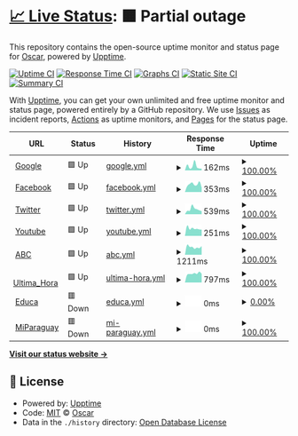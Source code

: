 # [📈 Live Status](https://Oscarozo.github.io/upptime): <!--live status--> **🟧 Partial outage**

This repository contains the open-source uptime monitor and status page for [Oscar](https://Oscarozo.github.io/upptime), powered by [Upptime](https://github.com/upptime/upptime).

[![Uptime CI](https://github.com/Oscarozo/upptime/workflows/Uptime%20CI/badge.svg)](https://github.com/Oscarozo/upptime/actions?query=workflow%3A%22Uptime+CI%22)
[![Response Time CI](https://github.com/Oscarozo/upptime/workflows/Response%20Time%20CI/badge.svg)](https://github.com/Oscarozo/upptime/actions?query=workflow%3A%22Response+Time+CI%22)
[![Graphs CI](https://github.com/Oscarozo/upptime/workflows/Graphs%20CI/badge.svg)](https://github.com/Oscarozo/upptime/actions?query=workflow%3A%22Graphs+CI%22)
[![Static Site CI](https://github.com/Oscarozo/upptime/workflows/Static%20Site%20CI/badge.svg)](https://github.com/Oscarozo/upptime/actions?query=workflow%3A%22Static+Site+CI%22)
[![Summary CI](https://github.com/Oscarozo/upptime/workflows/Summary%20CI/badge.svg)](https://github.com/Oscarozo/upptime/actions?query=workflow%3A%22Summary+CI%22)

With [Upptime](https://upptime.js.org), you can get your own unlimited and free uptime monitor and status page, powered entirely by a GitHub repository. We use [Issues](https://github.com/Oscarozo/upptime/issues) as incident reports, [Actions](https://github.com/Oscarozo/upptime/actions) as uptime monitors, and [Pages](https://Oscarozo.github.io/upptime) for the status page.

<!--start: status pages-->
<!-- This summary is generated by Upptime (https://github.com/upptime/upptime) -->
<!-- Do not edit this manually, your changes will be overwritten -->
<!-- prettier-ignore -->
| URL | Status | History | Response Time | Uptime |
| --- | ------ | ------- | ------------- | ------ |
| <img alt="" src="https://www.google.com/favicon.ico" height="13"> [Google](https://www.google.com.py) | 🟩 Up | [google.yml](https://github.com/Oscarozo/upptime/commits/HEAD/history/google.yml) | <details><summary><img alt="Response time graph" src="./graphs/google/response-time-week.png" height="20"> 162ms</summary><br><a href="https://Oscarozo.github.io/upptime/history/google"><img alt="Response time 167" src="https://img.shields.io/endpoint?url=https%3A%2F%2Fraw.githubusercontent.com%2FOscarozo%2Fupptime%2FHEAD%2Fapi%2Fgoogle%2Fresponse-time.json"></a><br><a href="https://Oscarozo.github.io/upptime/history/google"><img alt="24-hour response time 196" src="https://img.shields.io/endpoint?url=https%3A%2F%2Fraw.githubusercontent.com%2FOscarozo%2Fupptime%2FHEAD%2Fapi%2Fgoogle%2Fresponse-time-day.json"></a><br><a href="https://Oscarozo.github.io/upptime/history/google"><img alt="7-day response time 162" src="https://img.shields.io/endpoint?url=https%3A%2F%2Fraw.githubusercontent.com%2FOscarozo%2Fupptime%2FHEAD%2Fapi%2Fgoogle%2Fresponse-time-week.json"></a><br><a href="https://Oscarozo.github.io/upptime/history/google"><img alt="30-day response time 130" src="https://img.shields.io/endpoint?url=https%3A%2F%2Fraw.githubusercontent.com%2FOscarozo%2Fupptime%2FHEAD%2Fapi%2Fgoogle%2Fresponse-time-month.json"></a><br><a href="https://Oscarozo.github.io/upptime/history/google"><img alt="1-year response time 167" src="https://img.shields.io/endpoint?url=https%3A%2F%2Fraw.githubusercontent.com%2FOscarozo%2Fupptime%2FHEAD%2Fapi%2Fgoogle%2Fresponse-time-year.json"></a></details> | <details><summary><a href="https://Oscarozo.github.io/upptime/history/google">100.00%</a></summary><a href="https://Oscarozo.github.io/upptime/history/google"><img alt="All-time uptime 100.00%" src="https://img.shields.io/endpoint?url=https%3A%2F%2Fraw.githubusercontent.com%2FOscarozo%2Fupptime%2FHEAD%2Fapi%2Fgoogle%2Fuptime.json"></a><br><a href="https://Oscarozo.github.io/upptime/history/google"><img alt="24-hour uptime 100.00%" src="https://img.shields.io/endpoint?url=https%3A%2F%2Fraw.githubusercontent.com%2FOscarozo%2Fupptime%2FHEAD%2Fapi%2Fgoogle%2Fuptime-day.json"></a><br><a href="https://Oscarozo.github.io/upptime/history/google"><img alt="7-day uptime 100.00%" src="https://img.shields.io/endpoint?url=https%3A%2F%2Fraw.githubusercontent.com%2FOscarozo%2Fupptime%2FHEAD%2Fapi%2Fgoogle%2Fuptime-week.json"></a><br><a href="https://Oscarozo.github.io/upptime/history/google"><img alt="30-day uptime 100.00%" src="https://img.shields.io/endpoint?url=https%3A%2F%2Fraw.githubusercontent.com%2FOscarozo%2Fupptime%2FHEAD%2Fapi%2Fgoogle%2Fuptime-month.json"></a><br><a href="https://Oscarozo.github.io/upptime/history/google"><img alt="1-year uptime 100.00%" src="https://img.shields.io/endpoint?url=https%3A%2F%2Fraw.githubusercontent.com%2FOscarozo%2Fupptime%2FHEAD%2Fapi%2Fgoogle%2Fuptime-year.json"></a></details>
| <img alt="" src="https://www.facebook.com/favicon.ico" height="13"> [Facebook](https://es-la.facebook.com) | 🟩 Up | [facebook.yml](https://github.com/Oscarozo/upptime/commits/HEAD/history/facebook.yml) | <details><summary><img alt="Response time graph" src="./graphs/facebook/response-time-week.png" height="20"> 353ms</summary><br><a href="https://Oscarozo.github.io/upptime/history/facebook"><img alt="Response time 288" src="https://img.shields.io/endpoint?url=https%3A%2F%2Fraw.githubusercontent.com%2FOscarozo%2Fupptime%2FHEAD%2Fapi%2Ffacebook%2Fresponse-time.json"></a><br><a href="https://Oscarozo.github.io/upptime/history/facebook"><img alt="24-hour response time 424" src="https://img.shields.io/endpoint?url=https%3A%2F%2Fraw.githubusercontent.com%2FOscarozo%2Fupptime%2FHEAD%2Fapi%2Ffacebook%2Fresponse-time-day.json"></a><br><a href="https://Oscarozo.github.io/upptime/history/facebook"><img alt="7-day response time 353" src="https://img.shields.io/endpoint?url=https%3A%2F%2Fraw.githubusercontent.com%2FOscarozo%2Fupptime%2FHEAD%2Fapi%2Ffacebook%2Fresponse-time-week.json"></a><br><a href="https://Oscarozo.github.io/upptime/history/facebook"><img alt="30-day response time 309" src="https://img.shields.io/endpoint?url=https%3A%2F%2Fraw.githubusercontent.com%2FOscarozo%2Fupptime%2FHEAD%2Fapi%2Ffacebook%2Fresponse-time-month.json"></a><br><a href="https://Oscarozo.github.io/upptime/history/facebook"><img alt="1-year response time 288" src="https://img.shields.io/endpoint?url=https%3A%2F%2Fraw.githubusercontent.com%2FOscarozo%2Fupptime%2FHEAD%2Fapi%2Ffacebook%2Fresponse-time-year.json"></a></details> | <details><summary><a href="https://Oscarozo.github.io/upptime/history/facebook">100.00%</a></summary><a href="https://Oscarozo.github.io/upptime/history/facebook"><img alt="All-time uptime 100.00%" src="https://img.shields.io/endpoint?url=https%3A%2F%2Fraw.githubusercontent.com%2FOscarozo%2Fupptime%2FHEAD%2Fapi%2Ffacebook%2Fuptime.json"></a><br><a href="https://Oscarozo.github.io/upptime/history/facebook"><img alt="24-hour uptime 100.00%" src="https://img.shields.io/endpoint?url=https%3A%2F%2Fraw.githubusercontent.com%2FOscarozo%2Fupptime%2FHEAD%2Fapi%2Ffacebook%2Fuptime-day.json"></a><br><a href="https://Oscarozo.github.io/upptime/history/facebook"><img alt="7-day uptime 100.00%" src="https://img.shields.io/endpoint?url=https%3A%2F%2Fraw.githubusercontent.com%2FOscarozo%2Fupptime%2FHEAD%2Fapi%2Ffacebook%2Fuptime-week.json"></a><br><a href="https://Oscarozo.github.io/upptime/history/facebook"><img alt="30-day uptime 100.00%" src="https://img.shields.io/endpoint?url=https%3A%2F%2Fraw.githubusercontent.com%2FOscarozo%2Fupptime%2FHEAD%2Fapi%2Ffacebook%2Fuptime-month.json"></a><br><a href="https://Oscarozo.github.io/upptime/history/facebook"><img alt="1-year uptime 100.00%" src="https://img.shields.io/endpoint?url=https%3A%2F%2Fraw.githubusercontent.com%2FOscarozo%2Fupptime%2FHEAD%2Fapi%2Ffacebook%2Fuptime-year.json"></a></details>
| <img alt="" src="https://www.twitter.com/favicon.ico" height="13"> [Twitter](https://twitter.com) | 🟩 Up | [twitter.yml](https://github.com/Oscarozo/upptime/commits/HEAD/history/twitter.yml) | <details><summary><img alt="Response time graph" src="./graphs/twitter/response-time-week.png" height="20"> 539ms</summary><br><a href="https://Oscarozo.github.io/upptime/history/twitter"><img alt="Response time 242" src="https://img.shields.io/endpoint?url=https%3A%2F%2Fraw.githubusercontent.com%2FOscarozo%2Fupptime%2FHEAD%2Fapi%2Ftwitter%2Fresponse-time.json"></a><br><a href="https://Oscarozo.github.io/upptime/history/twitter"><img alt="24-hour response time 504" src="https://img.shields.io/endpoint?url=https%3A%2F%2Fraw.githubusercontent.com%2FOscarozo%2Fupptime%2FHEAD%2Fapi%2Ftwitter%2Fresponse-time-day.json"></a><br><a href="https://Oscarozo.github.io/upptime/history/twitter"><img alt="7-day response time 539" src="https://img.shields.io/endpoint?url=https%3A%2F%2Fraw.githubusercontent.com%2FOscarozo%2Fupptime%2FHEAD%2Fapi%2Ftwitter%2Fresponse-time-week.json"></a><br><a href="https://Oscarozo.github.io/upptime/history/twitter"><img alt="30-day response time 307" src="https://img.shields.io/endpoint?url=https%3A%2F%2Fraw.githubusercontent.com%2FOscarozo%2Fupptime%2FHEAD%2Fapi%2Ftwitter%2Fresponse-time-month.json"></a><br><a href="https://Oscarozo.github.io/upptime/history/twitter"><img alt="1-year response time 242" src="https://img.shields.io/endpoint?url=https%3A%2F%2Fraw.githubusercontent.com%2FOscarozo%2Fupptime%2FHEAD%2Fapi%2Ftwitter%2Fresponse-time-year.json"></a></details> | <details><summary><a href="https://Oscarozo.github.io/upptime/history/twitter">100.00%</a></summary><a href="https://Oscarozo.github.io/upptime/history/twitter"><img alt="All-time uptime 100.00%" src="https://img.shields.io/endpoint?url=https%3A%2F%2Fraw.githubusercontent.com%2FOscarozo%2Fupptime%2FHEAD%2Fapi%2Ftwitter%2Fuptime.json"></a><br><a href="https://Oscarozo.github.io/upptime/history/twitter"><img alt="24-hour uptime 100.00%" src="https://img.shields.io/endpoint?url=https%3A%2F%2Fraw.githubusercontent.com%2FOscarozo%2Fupptime%2FHEAD%2Fapi%2Ftwitter%2Fuptime-day.json"></a><br><a href="https://Oscarozo.github.io/upptime/history/twitter"><img alt="7-day uptime 100.00%" src="https://img.shields.io/endpoint?url=https%3A%2F%2Fraw.githubusercontent.com%2FOscarozo%2Fupptime%2FHEAD%2Fapi%2Ftwitter%2Fuptime-week.json"></a><br><a href="https://Oscarozo.github.io/upptime/history/twitter"><img alt="30-day uptime 100.00%" src="https://img.shields.io/endpoint?url=https%3A%2F%2Fraw.githubusercontent.com%2FOscarozo%2Fupptime%2FHEAD%2Fapi%2Ftwitter%2Fuptime-month.json"></a><br><a href="https://Oscarozo.github.io/upptime/history/twitter"><img alt="1-year uptime 100.00%" src="https://img.shields.io/endpoint?url=https%3A%2F%2Fraw.githubusercontent.com%2FOscarozo%2Fupptime%2FHEAD%2Fapi%2Ftwitter%2Fuptime-year.json"></a></details>
| <img alt="" src="https://www.youtube.com/favicon.ico" height="13"> [Youtube](https://www.youtube.com) | 🟩 Up | [youtube.yml](https://github.com/Oscarozo/upptime/commits/HEAD/history/youtube.yml) | <details><summary><img alt="Response time graph" src="./graphs/youtube/response-time-week.png" height="20"> 251ms</summary><br><a href="https://Oscarozo.github.io/upptime/history/youtube"><img alt="Response time 270" src="https://img.shields.io/endpoint?url=https%3A%2F%2Fraw.githubusercontent.com%2FOscarozo%2Fupptime%2FHEAD%2Fapi%2Fyoutube%2Fresponse-time.json"></a><br><a href="https://Oscarozo.github.io/upptime/history/youtube"><img alt="24-hour response time 312" src="https://img.shields.io/endpoint?url=https%3A%2F%2Fraw.githubusercontent.com%2FOscarozo%2Fupptime%2FHEAD%2Fapi%2Fyoutube%2Fresponse-time-day.json"></a><br><a href="https://Oscarozo.github.io/upptime/history/youtube"><img alt="7-day response time 251" src="https://img.shields.io/endpoint?url=https%3A%2F%2Fraw.githubusercontent.com%2FOscarozo%2Fupptime%2FHEAD%2Fapi%2Fyoutube%2Fresponse-time-week.json"></a><br><a href="https://Oscarozo.github.io/upptime/history/youtube"><img alt="30-day response time 303" src="https://img.shields.io/endpoint?url=https%3A%2F%2Fraw.githubusercontent.com%2FOscarozo%2Fupptime%2FHEAD%2Fapi%2Fyoutube%2Fresponse-time-month.json"></a><br><a href="https://Oscarozo.github.io/upptime/history/youtube"><img alt="1-year response time 270" src="https://img.shields.io/endpoint?url=https%3A%2F%2Fraw.githubusercontent.com%2FOscarozo%2Fupptime%2FHEAD%2Fapi%2Fyoutube%2Fresponse-time-year.json"></a></details> | <details><summary><a href="https://Oscarozo.github.io/upptime/history/youtube">100.00%</a></summary><a href="https://Oscarozo.github.io/upptime/history/youtube"><img alt="All-time uptime 100.00%" src="https://img.shields.io/endpoint?url=https%3A%2F%2Fraw.githubusercontent.com%2FOscarozo%2Fupptime%2FHEAD%2Fapi%2Fyoutube%2Fuptime.json"></a><br><a href="https://Oscarozo.github.io/upptime/history/youtube"><img alt="24-hour uptime 100.00%" src="https://img.shields.io/endpoint?url=https%3A%2F%2Fraw.githubusercontent.com%2FOscarozo%2Fupptime%2FHEAD%2Fapi%2Fyoutube%2Fuptime-day.json"></a><br><a href="https://Oscarozo.github.io/upptime/history/youtube"><img alt="7-day uptime 100.00%" src="https://img.shields.io/endpoint?url=https%3A%2F%2Fraw.githubusercontent.com%2FOscarozo%2Fupptime%2FHEAD%2Fapi%2Fyoutube%2Fuptime-week.json"></a><br><a href="https://Oscarozo.github.io/upptime/history/youtube"><img alt="30-day uptime 100.00%" src="https://img.shields.io/endpoint?url=https%3A%2F%2Fraw.githubusercontent.com%2FOscarozo%2Fupptime%2FHEAD%2Fapi%2Fyoutube%2Fuptime-month.json"></a><br><a href="https://Oscarozo.github.io/upptime/history/youtube"><img alt="1-year uptime 100.00%" src="https://img.shields.io/endpoint?url=https%3A%2F%2Fraw.githubusercontent.com%2FOscarozo%2Fupptime%2FHEAD%2Fapi%2Fyoutube%2Fuptime-year.json"></a></details>
| <img alt="" src="https://www.abc.com.py/favicon.ico" height="13"> [ABC](https://www.abc.com.py) | 🟩 Up | [abc.yml](https://github.com/Oscarozo/upptime/commits/HEAD/history/abc.yml) | <details><summary><img alt="Response time graph" src="./graphs/abc/response-time-week.png" height="20"> 1211ms</summary><br><a href="https://Oscarozo.github.io/upptime/history/abc"><img alt="Response time 1108" src="https://img.shields.io/endpoint?url=https%3A%2F%2Fraw.githubusercontent.com%2FOscarozo%2Fupptime%2FHEAD%2Fapi%2Fabc%2Fresponse-time.json"></a><br><a href="https://Oscarozo.github.io/upptime/history/abc"><img alt="24-hour response time 2255" src="https://img.shields.io/endpoint?url=https%3A%2F%2Fraw.githubusercontent.com%2FOscarozo%2Fupptime%2FHEAD%2Fapi%2Fabc%2Fresponse-time-day.json"></a><br><a href="https://Oscarozo.github.io/upptime/history/abc"><img alt="7-day response time 1211" src="https://img.shields.io/endpoint?url=https%3A%2F%2Fraw.githubusercontent.com%2FOscarozo%2Fupptime%2FHEAD%2Fapi%2Fabc%2Fresponse-time-week.json"></a><br><a href="https://Oscarozo.github.io/upptime/history/abc"><img alt="30-day response time 1078" src="https://img.shields.io/endpoint?url=https%3A%2F%2Fraw.githubusercontent.com%2FOscarozo%2Fupptime%2FHEAD%2Fapi%2Fabc%2Fresponse-time-month.json"></a><br><a href="https://Oscarozo.github.io/upptime/history/abc"><img alt="1-year response time 1108" src="https://img.shields.io/endpoint?url=https%3A%2F%2Fraw.githubusercontent.com%2FOscarozo%2Fupptime%2FHEAD%2Fapi%2Fabc%2Fresponse-time-year.json"></a></details> | <details><summary><a href="https://Oscarozo.github.io/upptime/history/abc">100.00%</a></summary><a href="https://Oscarozo.github.io/upptime/history/abc"><img alt="All-time uptime 99.99%" src="https://img.shields.io/endpoint?url=https%3A%2F%2Fraw.githubusercontent.com%2FOscarozo%2Fupptime%2FHEAD%2Fapi%2Fabc%2Fuptime.json"></a><br><a href="https://Oscarozo.github.io/upptime/history/abc"><img alt="24-hour uptime 100.00%" src="https://img.shields.io/endpoint?url=https%3A%2F%2Fraw.githubusercontent.com%2FOscarozo%2Fupptime%2FHEAD%2Fapi%2Fabc%2Fuptime-day.json"></a><br><a href="https://Oscarozo.github.io/upptime/history/abc"><img alt="7-day uptime 100.00%" src="https://img.shields.io/endpoint?url=https%3A%2F%2Fraw.githubusercontent.com%2FOscarozo%2Fupptime%2FHEAD%2Fapi%2Fabc%2Fuptime-week.json"></a><br><a href="https://Oscarozo.github.io/upptime/history/abc"><img alt="30-day uptime 100.00%" src="https://img.shields.io/endpoint?url=https%3A%2F%2Fraw.githubusercontent.com%2FOscarozo%2Fupptime%2FHEAD%2Fapi%2Fabc%2Fuptime-month.json"></a><br><a href="https://Oscarozo.github.io/upptime/history/abc"><img alt="1-year uptime 99.99%" src="https://img.shields.io/endpoint?url=https%3A%2F%2Fraw.githubusercontent.com%2FOscarozo%2Fupptime%2FHEAD%2Fapi%2Fabc%2Fuptime-year.json"></a></details>
| <img alt="" src="https://www.ultimahora.com/favicon.ico" height="13"> [Ultima_Hora](https://www.ultimahora.com) | 🟩 Up | [ultima-hora.yml](https://github.com/Oscarozo/upptime/commits/HEAD/history/ultima-hora.yml) | <details><summary><img alt="Response time graph" src="./graphs/ultima-hora/response-time-week.png" height="20"> 797ms</summary><br><a href="https://Oscarozo.github.io/upptime/history/ultima-hora"><img alt="Response time 738" src="https://img.shields.io/endpoint?url=https%3A%2F%2Fraw.githubusercontent.com%2FOscarozo%2Fupptime%2FHEAD%2Fapi%2Fultima-hora%2Fresponse-time.json"></a><br><a href="https://Oscarozo.github.io/upptime/history/ultima-hora"><img alt="24-hour response time 743" src="https://img.shields.io/endpoint?url=https%3A%2F%2Fraw.githubusercontent.com%2FOscarozo%2Fupptime%2FHEAD%2Fapi%2Fultima-hora%2Fresponse-time-day.json"></a><br><a href="https://Oscarozo.github.io/upptime/history/ultima-hora"><img alt="7-day response time 797" src="https://img.shields.io/endpoint?url=https%3A%2F%2Fraw.githubusercontent.com%2FOscarozo%2Fupptime%2FHEAD%2Fapi%2Fultima-hora%2Fresponse-time-week.json"></a><br><a href="https://Oscarozo.github.io/upptime/history/ultima-hora"><img alt="30-day response time 774" src="https://img.shields.io/endpoint?url=https%3A%2F%2Fraw.githubusercontent.com%2FOscarozo%2Fupptime%2FHEAD%2Fapi%2Fultima-hora%2Fresponse-time-month.json"></a><br><a href="https://Oscarozo.github.io/upptime/history/ultima-hora"><img alt="1-year response time 738" src="https://img.shields.io/endpoint?url=https%3A%2F%2Fraw.githubusercontent.com%2FOscarozo%2Fupptime%2FHEAD%2Fapi%2Fultima-hora%2Fresponse-time-year.json"></a></details> | <details><summary><a href="https://Oscarozo.github.io/upptime/history/ultima-hora">100.00%</a></summary><a href="https://Oscarozo.github.io/upptime/history/ultima-hora"><img alt="All-time uptime 100.00%" src="https://img.shields.io/endpoint?url=https%3A%2F%2Fraw.githubusercontent.com%2FOscarozo%2Fupptime%2FHEAD%2Fapi%2Fultima-hora%2Fuptime.json"></a><br><a href="https://Oscarozo.github.io/upptime/history/ultima-hora"><img alt="24-hour uptime 100.00%" src="https://img.shields.io/endpoint?url=https%3A%2F%2Fraw.githubusercontent.com%2FOscarozo%2Fupptime%2FHEAD%2Fapi%2Fultima-hora%2Fuptime-day.json"></a><br><a href="https://Oscarozo.github.io/upptime/history/ultima-hora"><img alt="7-day uptime 100.00%" src="https://img.shields.io/endpoint?url=https%3A%2F%2Fraw.githubusercontent.com%2FOscarozo%2Fupptime%2FHEAD%2Fapi%2Fultima-hora%2Fuptime-week.json"></a><br><a href="https://Oscarozo.github.io/upptime/history/ultima-hora"><img alt="30-day uptime 100.00%" src="https://img.shields.io/endpoint?url=https%3A%2F%2Fraw.githubusercontent.com%2FOscarozo%2Fupptime%2FHEAD%2Fapi%2Fultima-hora%2Fuptime-month.json"></a><br><a href="https://Oscarozo.github.io/upptime/history/ultima-hora"><img alt="1-year uptime 100.00%" src="https://img.shields.io/endpoint?url=https%3A%2F%2Fraw.githubusercontent.com%2FOscarozo%2Fupptime%2FHEAD%2Fapi%2Fultima-hora%2Fuptime-year.json"></a></details>
| <img alt="" src="https://ead.pol.una.py/sitio/wp-content/uploads/2016/08/educa-nuevo-mini.png" height="13"> [Educa](https://ead.pol.una.py/sitio/) | 🟥 Down | [educa.yml](https://github.com/Oscarozo/upptime/commits/HEAD/history/educa.yml) | <details><summary><img alt="Response time graph" src="./graphs/educa/response-time-week.png" height="20"> 0ms</summary><br><a href="https://Oscarozo.github.io/upptime/history/educa"><img alt="Response time 0" src="https://img.shields.io/endpoint?url=https%3A%2F%2Fraw.githubusercontent.com%2FOscarozo%2Fupptime%2FHEAD%2Fapi%2Feduca%2Fresponse-time.json"></a><br><a href="https://Oscarozo.github.io/upptime/history/educa"><img alt="24-hour response time 0" src="https://img.shields.io/endpoint?url=https%3A%2F%2Fraw.githubusercontent.com%2FOscarozo%2Fupptime%2FHEAD%2Fapi%2Feduca%2Fresponse-time-day.json"></a><br><a href="https://Oscarozo.github.io/upptime/history/educa"><img alt="7-day response time 0" src="https://img.shields.io/endpoint?url=https%3A%2F%2Fraw.githubusercontent.com%2FOscarozo%2Fupptime%2FHEAD%2Fapi%2Feduca%2Fresponse-time-week.json"></a><br><a href="https://Oscarozo.github.io/upptime/history/educa"><img alt="30-day response time 0" src="https://img.shields.io/endpoint?url=https%3A%2F%2Fraw.githubusercontent.com%2FOscarozo%2Fupptime%2FHEAD%2Fapi%2Feduca%2Fresponse-time-month.json"></a><br><a href="https://Oscarozo.github.io/upptime/history/educa"><img alt="1-year response time 0" src="https://img.shields.io/endpoint?url=https%3A%2F%2Fraw.githubusercontent.com%2FOscarozo%2Fupptime%2FHEAD%2Fapi%2Feduca%2Fresponse-time-year.json"></a></details> | <details><summary><a href="https://Oscarozo.github.io/upptime/history/educa">0.00%</a></summary><a href="https://Oscarozo.github.io/upptime/history/educa"><img alt="All-time uptime 0.00%" src="https://img.shields.io/endpoint?url=https%3A%2F%2Fraw.githubusercontent.com%2FOscarozo%2Fupptime%2FHEAD%2Fapi%2Feduca%2Fuptime.json"></a><br><a href="https://Oscarozo.github.io/upptime/history/educa"><img alt="24-hour uptime 0.00%" src="https://img.shields.io/endpoint?url=https%3A%2F%2Fraw.githubusercontent.com%2FOscarozo%2Fupptime%2FHEAD%2Fapi%2Feduca%2Fuptime-day.json"></a><br><a href="https://Oscarozo.github.io/upptime/history/educa"><img alt="7-day uptime 0.00%" src="https://img.shields.io/endpoint?url=https%3A%2F%2Fraw.githubusercontent.com%2FOscarozo%2Fupptime%2FHEAD%2Fapi%2Feduca%2Fuptime-week.json"></a><br><a href="https://Oscarozo.github.io/upptime/history/educa"><img alt="30-day uptime 0.00%" src="https://img.shields.io/endpoint?url=https%3A%2F%2Fraw.githubusercontent.com%2FOscarozo%2Fupptime%2FHEAD%2Fapi%2Feduca%2Fuptime-month.json"></a><br><a href="https://Oscarozo.github.io/upptime/history/educa"><img alt="1-year uptime 0.00%" src="https://img.shields.io/endpoint?url=https%3A%2F%2Fraw.githubusercontent.com%2FOscarozo%2Fupptime%2FHEAD%2Fapi%2Feduca%2Fuptime-year.json"></a></details>
| <img alt="" src="https://favicons.githubusercontent.com/www.miparaguay.dk" height="13"> [MiParaguay](http://www.miparaguay.dk) | 🟥 Down | [mi-paraguay.yml](https://github.com/Oscarozo/upptime/commits/HEAD/history/mi-paraguay.yml) | <details><summary><img alt="Response time graph" src="./graphs/mi-paraguay/response-time-week.png" height="20"> 0ms</summary><br><a href="https://Oscarozo.github.io/upptime/history/mi-paraguay"><img alt="Response time 0" src="https://img.shields.io/endpoint?url=https%3A%2F%2Fraw.githubusercontent.com%2FOscarozo%2Fupptime%2FHEAD%2Fapi%2Fmi-paraguay%2Fresponse-time.json"></a><br><a href="https://Oscarozo.github.io/upptime/history/mi-paraguay"><img alt="24-hour response time 0" src="https://img.shields.io/endpoint?url=https%3A%2F%2Fraw.githubusercontent.com%2FOscarozo%2Fupptime%2FHEAD%2Fapi%2Fmi-paraguay%2Fresponse-time-day.json"></a><br><a href="https://Oscarozo.github.io/upptime/history/mi-paraguay"><img alt="7-day response time 0" src="https://img.shields.io/endpoint?url=https%3A%2F%2Fraw.githubusercontent.com%2FOscarozo%2Fupptime%2FHEAD%2Fapi%2Fmi-paraguay%2Fresponse-time-week.json"></a><br><a href="https://Oscarozo.github.io/upptime/history/mi-paraguay"><img alt="30-day response time 0" src="https://img.shields.io/endpoint?url=https%3A%2F%2Fraw.githubusercontent.com%2FOscarozo%2Fupptime%2FHEAD%2Fapi%2Fmi-paraguay%2Fresponse-time-month.json"></a><br><a href="https://Oscarozo.github.io/upptime/history/mi-paraguay"><img alt="1-year response time 0" src="https://img.shields.io/endpoint?url=https%3A%2F%2Fraw.githubusercontent.com%2FOscarozo%2Fupptime%2FHEAD%2Fapi%2Fmi-paraguay%2Fresponse-time-year.json"></a></details> | <details><summary><a href="https://Oscarozo.github.io/upptime/history/mi-paraguay">100.00%</a></summary><a href="https://Oscarozo.github.io/upptime/history/mi-paraguay"><img alt="All-time uptime 100.00%" src="https://img.shields.io/endpoint?url=https%3A%2F%2Fraw.githubusercontent.com%2FOscarozo%2Fupptime%2FHEAD%2Fapi%2Fmi-paraguay%2Fuptime.json"></a><br><a href="https://Oscarozo.github.io/upptime/history/mi-paraguay"><img alt="24-hour uptime 100.00%" src="https://img.shields.io/endpoint?url=https%3A%2F%2Fraw.githubusercontent.com%2FOscarozo%2Fupptime%2FHEAD%2Fapi%2Fmi-paraguay%2Fuptime-day.json"></a><br><a href="https://Oscarozo.github.io/upptime/history/mi-paraguay"><img alt="7-day uptime 100.00%" src="https://img.shields.io/endpoint?url=https%3A%2F%2Fraw.githubusercontent.com%2FOscarozo%2Fupptime%2FHEAD%2Fapi%2Fmi-paraguay%2Fuptime-week.json"></a><br><a href="https://Oscarozo.github.io/upptime/history/mi-paraguay"><img alt="30-day uptime 100.00%" src="https://img.shields.io/endpoint?url=https%3A%2F%2Fraw.githubusercontent.com%2FOscarozo%2Fupptime%2FHEAD%2Fapi%2Fmi-paraguay%2Fuptime-month.json"></a><br><a href="https://Oscarozo.github.io/upptime/history/mi-paraguay"><img alt="1-year uptime 100.00%" src="https://img.shields.io/endpoint?url=https%3A%2F%2Fraw.githubusercontent.com%2FOscarozo%2Fupptime%2FHEAD%2Fapi%2Fmi-paraguay%2Fuptime-year.json"></a></details>

<!--end: status pages-->

[**Visit our status website →**](https://Oscarozo.github.io/upptime)

## 📄 License

- Powered by: [Upptime](https://github.com/upptime/upptime)
- Code: [MIT](./LICENSE) © [Oscar](https://Oscarozo.github.io/upptime)
- Data in the `./history` directory: [Open Database License](https://opendatacommons.org/licenses/odbl/1-0/)
